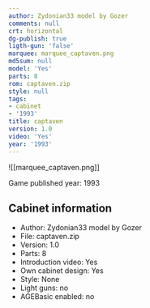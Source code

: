 ```yaml
---
author: Zydonian33 model by Gozer
comments: null
crt: horizontal
dg-publish: true
ligth-gun: 'false'
marquee: marquee_captaven.png
md5sum: null
model: 'Yes'
parts: 8
rom: captaven.zip
style: null
tags:
- cabinet
- '1993'
title: captaven
version: 1.0
video: 'Yes'
year: '1993'
---
```


![[marquee_captaven.png]]

Game published year: 1993

## Cabinet information

- Author: Zydonian33 model by Gozer
- File: captaven.zip
- Version: 1.0
- Parts: 8
- Introduction video: Yes
- Own cabinet design: Yes
- Style: None
- Light guns: no
- AGEBasic enabled: no

